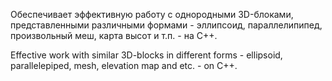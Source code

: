 Обеспечивает эффективную работу с однородными 3D-блоками, представленными различными формами - эллипсоид, параллелипипед, произвольный меш, карта высот и т.п. - на C++.

Effective work with similar 3D-blocks in different forms - ellipsoid, parallelepiped, mesh, elevation map and etc. - on C++.
